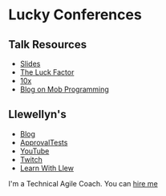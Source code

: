 # Lucky Conferences

## Talk Resources

* [Slides](https://github.com/isidore/Talks/raw/master/Slides/Lucky%20Conference.pptx)
* [The Luck Factor](https://www.amazon.com/The-Luck-Factor-Richard-Wiseman-audiobook/dp/B015RXKBZ8/)
* [10x](https://www.youtube.com/watch?v=1Bv1-6EX70s)
* [Blog on Mob Programming](http://engineering.appfolio.com/appfolio-engineering/2014/03/17/my-experience-with-mob-programming
)

## Llewellyn's <!-- include: llewellyn.md -->

* [Blog](http://llewellynfalco.blogspot.com/)
* [ApprovalTests](https://github.com/approvals/)
* [YouTube](https://www.youtube.com/user/isidoreus/videos)
* [Twitch](https://www.twitch.tv/llewellynfalco)
* [Learn With Llew](https://github.com/LearnWithLlew)

I'm a Technical Agile Coach. You can [hire me](http://llewellynfalco.blogspot.com/p/hire-me.html)
 <!-- endInclude -->
